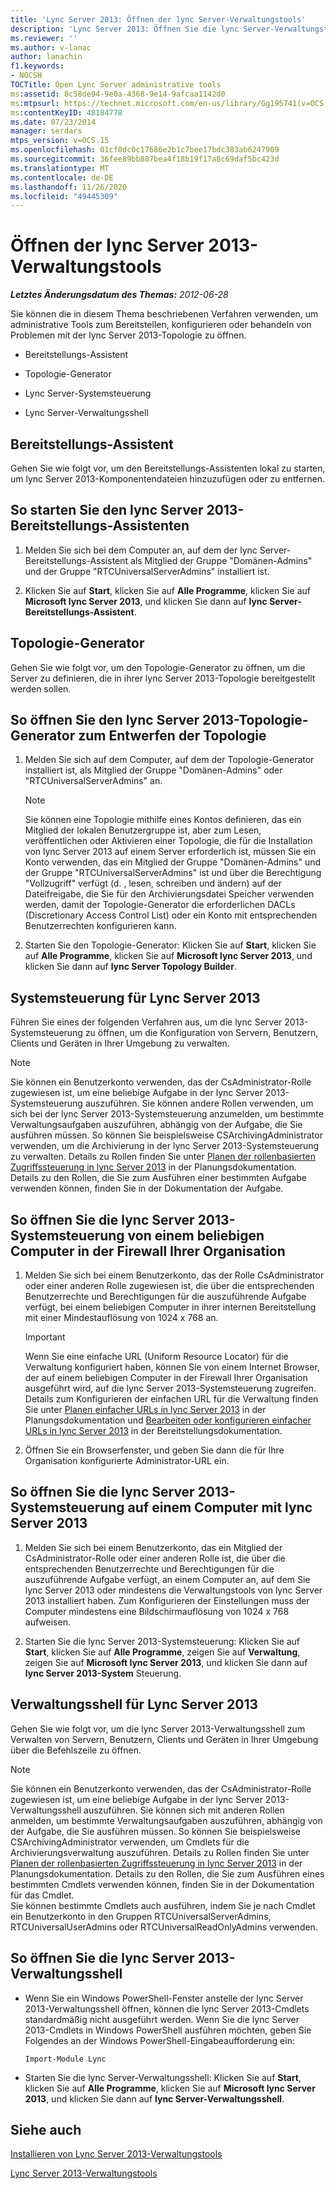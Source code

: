 ```yaml
---
title: 'Lync Server 2013: Öffnen der lync Server-Verwaltungstools'
description: 'Lync Server 2013: Öffnen Sie die lync Server-Verwaltungstools.'
ms.reviewer: ''
ms.author: v-lanac
author: lanachin
f1.keywords:
- NOCSH
TOCTitle: Open Lync Server administrative tools
ms:assetid: 8c58de94-9e0a-4368-9e14-9afcaa1142d0
ms:mtpsurl: https://technet.microsoft.com/en-us/library/Gg195741(v=OCS.15)
ms:contentKeyID: 48184778
ms.date: 07/23/2014
manager: serdars
mtps_version: v=OCS.15
ms.openlocfilehash: 01cf0dc0c17686e2b1c7bee17bdc383ab6247909
ms.sourcegitcommit: 36fee89bb887bea4f18b19f17a8c69daf5bc423d
ms.translationtype: MT
ms.contentlocale: de-DE
ms.lasthandoff: 11/26/2020
ms.locfileid: "49445309"
---
```

# <a name="open-lync-server-2013-administrative-tools"></a>Öffnen der lync Server 2013-Verwaltungstools

<div data-xmlns="http://www.w3.org/1999/xhtml">

<div class="topic" data-xmlns="http://www.w3.org/1999/xhtml" data-msxsl="urn:schemas-microsoft-com:xslt" data-cs="https://msdn.microsoft.com/">

<div data-asp="https://msdn2.microsoft.com/asp">



</div>

<div id="mainSection">

<div id="mainBody">

<span> </span>

_**Letztes Änderungsdatum des Themas:** 2012-06-28_

Sie können die in diesem Thema beschriebenen Verfahren verwenden, um administrative Tools zum Bereitstellen, konfigurieren oder behandeln von Problemen mit der lync Server 2013-Topologie zu öffnen.

  - Bereitstellungs-Assistent

  - Topologie-Generator

  - Lync Server-Systemsteuerung

  - Lync Server-Verwaltungsshell

<span id="BKMK_OpenDeploymentWizard"></span>

<div>

## <a name="deployment-wizard"></a>Bereitstellungs-Assistent

Gehen Sie wie folgt vor, um den Bereitstellungs-Assistenten lokal zu starten, um lync Server 2013-Komponentendateien hinzuzufügen oder zu entfernen.

<div>

## <a name="to-start-lync-server-2013-deployment-wizard"></a>So starten Sie den lync Server 2013-Bereitstellungs-Assistenten

1.  Melden Sie sich bei dem Computer an, auf dem der lync Server-Bereitstellungs-Assistent als Mitglied der Gruppe "Domänen-Admins" und der Gruppe "RTCUniversalServerAdmins" installiert ist.

2.  Klicken Sie auf **Start**, klicken Sie auf **Alle Programme**, klicken Sie auf **Microsoft lync Server 2013**, und klicken Sie dann auf **lync Server-Bereitstellungs-Assistent**.

</div>

</div>

<span id="BKMK_OpenTopologyBuilder"></span>

<div>

## <a name="topology-builder"></a>Topologie-Generator

Gehen Sie wie folgt vor, um den Topologie-Generator zu öffnen, um die Server zu definieren, die in ihrer lync Server 2013-Topologie bereitgestellt werden sollen.

<div>

## <a name="to-open-lync-server-2013-topology-builder-to-design-the-topology"></a>So öffnen Sie den lync Server 2013-Topologie-Generator zum Entwerfen der Topologie

1.  Melden Sie sich auf dem Computer, auf dem der Topologie-Generator installiert ist, als Mitglied der Gruppe "Domänen-Admins" oder "RTCUniversalServerAdmins" an.
    
    <div>
    

    > [!NOTE]  
    > Sie können eine Topologie mithilfe eines Kontos definieren, das ein Mitglied der lokalen Benutzergruppe ist, aber zum Lesen, veröffentlichen oder Aktivieren einer Topologie, die für die Installation von lync Server 2013 auf einem Server erforderlich ist, müssen Sie ein Konto verwenden, das ein Mitglied der Gruppe "Domänen-Admins" und der Gruppe "RTCUniversalServerAdmins" ist und über die Berechtigung "Vollzugriff" verfügt (d. , lesen, schreiben und ändern) auf der Dateifreigabe, die Sie für den Archivierungsdatei Speicher verwenden werden, damit der Topologie-Generator die erforderlichen DACLs (Discretionary Access Control List) oder ein Konto mit entsprechenden Benutzerrechten konfigurieren kann.

    
    </div>

2.  Starten Sie den Topologie-Generator: Klicken Sie auf **Start**, klicken Sie auf **Alle Programme**, klicken Sie auf **Microsoft lync Server 2013**, und klicken Sie dann auf **lync Server Topology Builder**.

</div>

</div>

<span id="BKMK_OpenControlPanel"></span>

<div>

## <a name="lync-server-2013-control-panel"></a>Systemsteuerung für Lync Server 2013

Führen Sie eines der folgenden Verfahren aus, um die lync Server 2013-Systemsteuerung zu öffnen, um die Konfiguration von Servern, Benutzern, Clients und Geräten in Ihrer Umgebung zu verwalten.

<div>


> [!NOTE]  
> Sie können ein Benutzerkonto verwenden, das der CsAdministrator-Rolle zugewiesen ist, um eine beliebige Aufgabe in der lync Server 2013-Systemsteuerung auszuführen. Sie können andere Rollen verwenden, um sich bei der lync Server 2013-Systemsteuerung anzumelden, um bestimmte Verwaltungsaufgaben auszuführen, abhängig von der Aufgabe, die Sie ausführen müssen. So können Sie beispielsweise CSArchivingAdministrator verwenden, um die Archivierung in der lync Server 2013-Systemsteuerung zu verwalten. Details zu Rollen finden Sie unter <A href="lync-server-2013-planning-for-role-based-access-control.md">Planen der rollenbasierten Zugriffssteuerung in lync Server 2013</A> in der Planungsdokumentation. Details zu den Rollen, die Sie zum Ausführen einer bestimmten Aufgabe verwenden können, finden Sie in der Dokumentation der Aufgabe.



</div>

<div>

## <a name="to-open-lync-server-2013-control-panel-from-any-computer-inside-your-organizations-firewall"></a>So öffnen Sie die lync Server 2013-Systemsteuerung von einem beliebigen Computer in der Firewall Ihrer Organisation

1.  Melden Sie sich bei einem Benutzerkonto, das der Rolle CsAdministrator oder einer anderen Rolle zugewiesen ist, die über die entsprechenden Benutzerrechte und Berechtigungen für die auszuführende Aufgabe verfügt, bei einem beliebigen Computer in ihrer internen Bereitstellung mit einer Mindestauflösung von 1024 x 768 an.
    
    <div>
    

    > [!IMPORTANT]  
    > Wenn Sie eine einfache URL (Uniform Resource Locator) für die Verwaltung konfiguriert haben, können Sie von einem Internet Browser, der auf einem beliebigen Computer in der Firewall Ihrer Organisation ausgeführt wird, auf die lync Server 2013-Systemsteuerung zugreifen. Details zum Konfigurieren der einfachen URL für die Verwaltung finden Sie unter <A href="lync-server-2013-planning-for-simple-urls.md">Planen einfacher URLs in lync Server 2013</A> in der Planungsdokumentation und <A href="lync-server-2013-edit-or-configure-simple-urls.md">Bearbeiten oder konfigurieren einfacher URLs in lync Server 2013</A> in der Bereitstellungsdokumentation.

    
    </div>

2.  Öffnen Sie ein Browserfenster, und geben Sie dann die für Ihre Organisation konfigurierte Administrator-URL ein.

</div>

<div>

## <a name="to-open-lync-server-2013-control-panel-on-a-computer-running-lync-server-2013"></a>So öffnen Sie die lync Server 2013-Systemsteuerung auf einem Computer mit lync Server 2013

1.  Melden Sie sich bei einem Benutzerkonto, das ein Mitglied der CsAdministrator-Rolle oder einer anderen Rolle ist, die über die entsprechenden Benutzerrechte und Berechtigungen für die auszuführende Aufgabe verfügt, an einem Computer an, auf dem Sie lync Server 2013 oder mindestens die Verwaltungstools von lync Server 2013 installiert haben. Zum Konfigurieren der Einstellungen muss der Computer mindestens eine Bildschirmauflösung von 1024 x 768 aufweisen.

2.  Starten Sie die lync Server 2013-Systemsteuerung: Klicken Sie auf **Start**, klicken Sie auf **Alle Programme**, zeigen Sie auf **Verwaltung**, zeigen Sie auf **Microsoft lync Server 2013**, und klicken Sie dann auf **lync Server 2013-System** Steuerung.

</div>

</div>

<span id="BKMK_OpenManagementShell"></span>

<div>

## <a name="lync-server-2013-management-shell"></a>Verwaltungsshell für Lync Server 2013

Gehen Sie wie folgt vor, um die lync Server 2013-Verwaltungsshell zum Verwalten von Servern, Benutzern, Clients und Geräten in Ihrer Umgebung über die Befehlszeile zu öffnen.

<div>


> [!NOTE]  
> Sie können ein Benutzerkonto verwenden, das der CsAdministrator-Rolle zugewiesen ist, um eine beliebige Aufgabe in der lync Server 2013-Verwaltungsshell auszuführen. Sie können sich mit anderen Rollen anmelden, um bestimmte Verwaltungsaufgaben auszuführen, abhängig von der Aufgabe, die Sie ausführen müssen. So können Sie beispielsweise CSArchivingAdministrator verwenden, um Cmdlets für die Archivierungsverwaltung auszuführen. Details zu Rollen finden Sie unter <A href="lync-server-2013-planning-for-role-based-access-control.md">Planen der rollenbasierten Zugriffssteuerung in lync Server 2013</A> in der Planungsdokumentation. Details zu den Rollen, die Sie zum Ausführen eines bestimmten Cmdlets verwenden können, finden Sie in der Dokumentation für das Cmdlet.<BR>Sie können bestimmte Cmdlets auch ausführen, indem Sie je nach Cmdlet ein Benutzerkonto in den Gruppen RTCUniversalServerAdmins, RTCUniversalUserAdmins oder RTCUniversalReadOnlyAdmins verwenden.



</div>

<div>

## <a name="to-open-the-lync-server-2013-management-shell"></a>So öffnen Sie die lync Server 2013-Verwaltungsshell

  - Wenn Sie ein Windows PowerShell-Fenster anstelle der lync Server 2013-Verwaltungsshell öffnen, können die lync Server 2013-Cmdlets standardmäßig nicht ausgeführt werden. Wenn Sie die lync Server 2013-Cmdlets in Windows PowerShell ausführen möchten, geben Sie Folgendes an der Windows PowerShell-Eingabeaufforderung ein:
    
    `Import-Module Lync`

  - Starten Sie die lync Server-Verwaltungsshell: Klicken Sie auf **Start**, klicken Sie auf **Alle Programme**, klicken Sie auf **Microsoft lync Server 2013**, und klicken Sie dann auf **lync Server-Verwaltungsshell**.

</div>

</div>

<div>

## <a name="see-also"></a>Siehe auch


[Installieren von Lync Server 2013-Verwaltungstools](lync-server-2013-install-lync-server-administrative-tools.md)  


[Lync Server 2013-Verwaltungstools](lync-server-2013-lync-server-administrative-tools.md)  
  

</div>

</div>

<span> </span>

</div>

</div>

</div>

